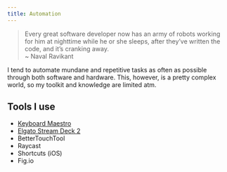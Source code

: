 ```yaml
---
title: Automation
---
```


> Every great software developer now has an army of robots working for him at nighttime while he or she sleeps, after they’ve written the code, and it’s cranking away.  
> ~ Naval Ravikant

I tend to automate mundane and repetitive tasks as often as possible through both software and hardware. This, however, is a pretty complex world, so my toolkit and knowledge are limited atm.

## Tools I use

- [Keyboard Maestro](/Tools/apps/Keyboard-Maestro.md)
- [Elgato Stream Deck 2](Tools/hardware/index.md#Workstation)
- BetterTouchTool
- Raycast
- Shortcuts (iOS)
- Fig.io
